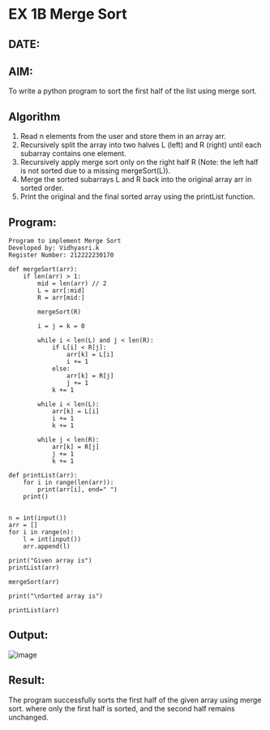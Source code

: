 # EX 1B Merge Sort
## DATE:
## AIM:
To write a python program to sort the first half of the list using merge sort.

## Algorithm
1. Read n elements from the user and store them in an array arr.
2. Recursively split the array into two halves L (left) and R (right) until each subarray contains one element.
3. Recursively apply merge sort only on the right half R (Note: the left half is not sorted due to a missing mergeSort(L)).
4. Merge the sorted subarrays L and R back into the original array arr in sorted order.
5. Print the original and the final sorted array using the printList function.

## Program:
```
Program to implement Merge Sort
Developed by: Vidhyasri.k
Register Number: 212222230170
```
```
def mergeSort(arr):
    if len(arr) > 1:
        mid = len(arr) // 2
        L = arr[:mid]
        R = arr[mid:]
        
        mergeSort(R) 
        
        i = j = k = 0
        
        while i < len(L) and j < len(R):
            if L[i] < R[j]:
                arr[k] = L[i]
                i += 1
            else:
                arr[k] = R[j]
                j += 1
            k += 1
       
        while i < len(L):
            arr[k] = L[i]
            i += 1
            k += 1
        
        while j < len(R):
            arr[k] = R[j]
            j += 1
            k += 1

def printList(arr):
    for i in range(len(arr)):
        print(arr[i], end=" ")
    print()


n = int(input())
arr = []
for i in range(n):
    l = int(input())
    arr.append(l)

print("Given array is")
printList(arr)

mergeSort(arr)

print("\nSorted array is")

printList(arr)
```

## Output:

![image](https://github.com/user-attachments/assets/af0cfa5e-0a80-4eba-8679-4766d8ab44c5)

## Result:
The program successfully sorts the first half of the given array using merge sort. where only the first half is sorted, and the second half remains unchanged.
